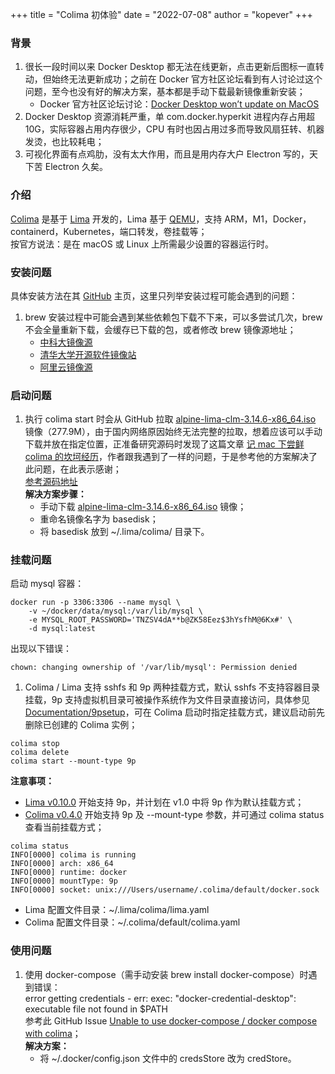 +++
title = "Colima 初体验"
date = "2022-07-08"
author = "kopever"
+++

### 背景

1. 很长一段时间以来 Docker Desktop 都无法在线更新，点击更新后图标一直转动，但始终无法更新成功；之前在 Docker 官方社区论坛看到有人讨论过这个问题，至今也没有好的解决方案，基本都是手动下载最新镜像重新安装；
    * Docker 官方社区论坛讨论：<a href="https://forums.docker.com/t/docker-desktop-wont-update-on-macos/114648" target="_blank">Docker Desktop won’t update on MacOS</a>
2. Docker Desktop 资源消耗严重，单 com.docker.hyperkit 进程内存占用超 10G，实际容器占用内存很少，CPU 有时也因占用过多而导致风扇狂转、机器发烫，也比较耗电；
3. 可视化界面有点鸡肋，没有太大作用，而且是用内存大户 Electron 写的，天下苦 Electron 久矣。

### 介绍

<a href="https://github.com/abiosoft/colima" target="_blank">Colima</a> 是基于 <a href="https://github.com/lima-vm/lima" target="_blank">Lima</a> 开发的，Lima 基于 <a href="https://github.com/qemu/qemu" target="_blank">QEMU</a>，支持 ARM，M1，Docker，containerd，Kubernetes，端口转发，卷挂载等；  
按官方说法：是在 macOS 或 Linux 上所需最少设置的容器运行时。

### 安装问题

具体安装方法在其 <a href="https://github.com/abiosoft/colima" target="_blank">GitHub</a> 主页，这里只列举安装过程可能会遇到的问题：

1. brew 安装过程中可能会遇到某些依赖包下载不下来，可以多尝试几次，brew 不会全量重新下载，会缓存已下载的包，或者修改 brew 镜像源地址；
    * <a href="https://mirrors.ustc.edu.cn/help/brew.git.html" target="_blank">中科大镜像源</a>
    * <a href="https://mirrors.tuna.tsinghua.edu.cn/help/homebrew/" target="_blank">清华大学开源软件镜像站</a>
    * <a href="https://developer.aliyun.com/mirror/homebrew" target="_blank">阿里云镜像源</a>

### 启动问题

1. 执行 colima start 时会从 GitHub 拉取 <a href="https://github.com/abiosoft/alpine-lima/releases/download/colima-v0.4.2-1/alpine-lima-clm-3.14.6-x86_64.iso" target="_blank">alpine-lima-clm-3.14.6-x86_64.iso</a> 镜像（277.9M），由于国内网络原因始终无法完整的拉取，想着应该可以手动下载并放在指定位置，正准备研究源码时发现了这篇文章 <a href="https://stanzhai.site/blog/post/stanzhai/%E8%A7%A3%E5%86%B3mac%E4%B8%8B%E4%BD%BF%E7%94%A8brew%E7%BC%96%E8%AF%91%E5%AE%89%E8%A3%85colima%E6%8A%A5%E9%94%99%E7%9A%84%E9%97%AE%E9%A2%98" target="_blank">记 mac 下尝鲜 colima 的坎坷经历</a>，作者跟我遇到了一样的问题，于是参考他的方案解决了此问题，在此表示感谢；  
<a href="https://github.com/lima-vm/lima/blob/44454dd1285a0baba13ec0538f1f1b37b31160d5/pkg/qemu/qemu.go#L77" target="_blank">参考源码地址</a>  
**解决方案步骤：**
    * 手动下载 <a href="https://github.com/abiosoft/alpine-lima/releases/download/colima-v0.4.2-1/alpine-lima-clm-3.14.6-x86_64.iso" target="_blank">alpine-lima-clm-3.14.6-x86_64.iso</a> 镜像；
    * 重命名镜像名字为 basedisk；
    * 将 basedisk 放到 ~/.lima/colima/ 目录下。

### 挂载问题

启动 mysql 容器：

``` shell
docker run -p 3306:3306 --name mysql \
    -v ~/docker/data/mysql:/var/lib/mysql \
    -e MYSQL_ROOT_PASSWORD='TNZSV4dA**b@ZK58Eez$3hYsfhM@6Kx#' \
    -d mysql:latest
```

出现以下错误：

``` shell
chown: changing ownership of '/var/lib/mysql': Permission denied
```

1. Colima / Lima 支持 sshfs 和 9p 两种挂载方式，默认 sshfs 不支持容器目录挂载，9p 支持虚拟机目录可被操作系统作为文件目录直接访问，具体参见 <a href="https://wiki.qemu.org/Documentation/9psetup" target="_blank">Documentation/9psetup</a>，可在 Colima 启动时指定挂载方式，建议启动前先删除已创建的 Colima 实例；

``` shell
colima stop
colima delete
colima start --mount-type 9p
```

**注意事项：**

* <a href="https://github.com/lima-vm/lima/releases/tag/v0.10.0" target="_blank">Lima v0.10.0</a> 开始支持 9p，并计划在 v1.0 中将 9p 作为默认挂载方式；  
* <a href="https://github.com/abiosoft/colima/releases/tag/v0.4.0" target="_blank">Colima v0.4.0</a> 开始支持 9p 及 --mount-type 参数，并可通过 colima status 查看当前挂载方式；

``` shell
colima status
INFO[0000] colima is running
INFO[0000] arch: x86_64
INFO[0000] runtime: docker
INFO[0000] mountType: 9p
INFO[0000] socket: unix:///Users/username/.colima/default/docker.sock
```

* Lima 配置文件目录：~/.lima/colima/lima.yaml
* Colima 配置文件目录：~/.colima/default/colima.yaml

### 使用问题

1. 使用 docker-compose（需手动安装 brew install docker-compose）时遇到错误：  
error getting credentials - err: exec: "docker-credential-desktop": executable file not found in $PATH  
参考此 GitHub Issue <a href="https://github.com/abiosoft/colima/issues/265" target="_blank">Unable to use docker-compose / docker compose with colima</a>；  
**解决方案：**
    * 将 ~/.docker/config.json 文件中的 credsStore 改为 credStore。
